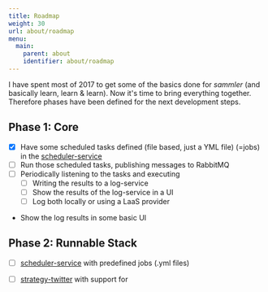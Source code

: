 ```yaml
---
title: Roadmap
weight: 30
url: about/roadmap
menu:
  main:
    parent: about
    identifier: about/roadmap
---
```


I have spent most of 2017 to get some of the basics done for _sammler_ (and basically learn, learn & learn). Now it's time to bring everything together.  
Therefore phases have been defined for the next development steps.

## Phase 1: Core

- [x] Have some scheduled tasks defined (file based, just a YML file) (=jobs) in the [scheduler-service](/services/scheduler-service)
- [ ] Run those scheduled tasks, publishing messages to RabbitMQ
- [ ] Periodically listening to the tasks and executing
  - [ ] Writing the results to a log-service
  - [ ] Show the results of the log-service in a UI
  - [ ] Log both locally or using a LaaS provider
- Show the log results in some basic UI

## Phase 2: Runnable Stack

- [ ] [scheduler-service](/services/scheduler-service/) with predefined jobs (.yml files)
- [ ] [strategy-twitter](/strategies/strategy-twitter) with support for


<br/><br/><br/><br/><br/><br/><br/><br/><br/><br/><br/><br/><br/><br/><br/><br/><br/><br/><br/><br/><br/><br/><br/><br/>
